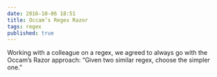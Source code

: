 ```yaml
---
date: 2016-10-06 18:51
title: Occam’s Regex Razor
tags: regex
published: true
---
```

Working with a colleague on a regex, we agreed to always go with the Occam’s Razor approach: “Given two similar regex, choose the simpler one.”